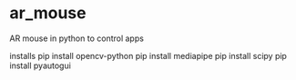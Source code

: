 # ar_mouse
AR mouse in python to control apps


installs
pip install opencv-python
pip install mediapipe
pip install scipy
pip install pyautogui


